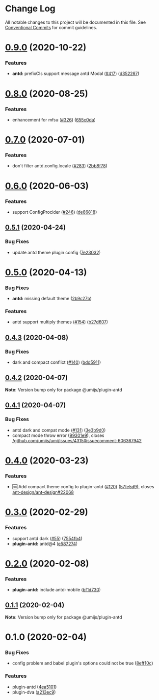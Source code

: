# Change Log

All notable changes to this project will be documented in this file. See [Conventional Commits](https://conventionalcommits.org) for commit guidelines.

# [0.9.0](https://github.com/umijs/plugins/compare/@umijs/plugin-antd@0.8.0...@umijs/plugin-antd@0.9.0) (2020-10-22)

### Features

- **antd:** prefixCls support message antd Modal ([#417](https://github.com/umijs/plugins/issues/417)) ([d352267](https://github.com/umijs/plugins/commit/d352267e937a5508fc62a17b942ad5b8e63bb14a))

# [0.8.0](https://github.com/umijs/plugins/compare/@umijs/plugin-antd@0.7.0...@umijs/plugin-antd@0.8.0) (2020-08-25)

### Features

- enhancement for mfsu ([#326](https://github.com/umijs/plugins/issues/326)) ([655c0da](https://github.com/umijs/plugins/commit/655c0da475748a0671dd3a5de8ab079dbe1bed5a))

# [0.7.0](https://github.com/umijs/plugins/compare/@umijs/plugin-antd@0.6.0...@umijs/plugin-antd@0.7.0) (2020-07-01)

### Features

- don't filter antd.config.locale ([#283](https://github.com/umijs/plugins/issues/283)) ([2bb8f78](https://github.com/umijs/plugins/commit/2bb8f78ed931c8f725867610527322e52daed8a6))

# [0.6.0](https://github.com/umijs/plugins/compare/@umijs/plugin-antd@0.5.1...@umijs/plugin-antd@0.6.0) (2020-06-03)

### Features

- support ConfigProcider ([#246](https://github.com/umijs/plugins/issues/246)) ([de86818](https://github.com/umijs/plugins/commit/de868181a54f2c53497d7ed2eb2e014d93d80d62))

## [0.5.1](https://github.com/umijs/plugins/compare/@umijs/plugin-antd@0.5.0...@umijs/plugin-antd@0.5.1) (2020-04-24)

### Bug Fixes

- update antd theme plugin config ([7e23032](https://github.com/umijs/plugins/commit/7e23032e9e5ee07e4b38d3cc226fca9857f4c314))

# [0.5.0](https://github.com/umijs/plugins/compare/@umijs/plugin-antd@0.4.3...@umijs/plugin-antd@0.5.0) (2020-04-13)

### Bug Fixes

- **antd:** missing default theme ([2b9c27b](https://github.com/umijs/plugins/commit/2b9c27bffa94fe42cd40d13ee89edbe5c9153ce0))

### Features

- antd support multiply themes ([#154](https://github.com/umijs/plugins/issues/154)) ([b27d607](https://github.com/umijs/plugins/commit/b27d607f619aa98cc0cd86a7aef92310fd47a061))

## [0.4.3](https://github.com/umijs/plugins/compare/@umijs/plugin-antd@0.4.2...@umijs/plugin-antd@0.4.3) (2020-04-08)

### Bug Fixes

- dark and compact conflict ([#140](https://github.com/umijs/plugins/issues/140)) ([bdd5911](https://github.com/umijs/plugins/commit/bdd5911146a82d4148ddf5fe4d85633e069db307))

## [0.4.2](https://github.com/umijs/plugins/compare/@umijs/plugin-antd@0.4.1...@umijs/plugin-antd@0.4.2) (2020-04-07)

**Note:** Version bump only for package @umijs/plugin-antd

## [0.4.1](https://github.com/umijs/plugins/compare/@umijs/plugin-antd@0.4.0...@umijs/plugin-antd@0.4.1) (2020-04-07)

### Bug Fixes

- antd dark and compat mode ([#131](https://github.com/umijs/plugins/issues/131)) ([3e3b9d0](https://github.com/umijs/plugins/commit/3e3b9d0471cf1da1a78b9750e41ae4adb3b8d715))
- compact mode throw error ([99301e9](https://github.com/umijs/plugins/commit/99301e93d14d0ae9f3fc7f93c566a3f4c8aca2b8)), closes [/github.com/umijs/umi/issues/4315#issuecomment-606367942](https://github.com//github.com/umijs/umi/issues/4315/issues/issuecomment-606367942)

# [0.4.0](https://github.com/umijs/plugins/compare/@umijs/plugin-antd@0.3.0...@umijs/plugin-antd@0.4.0) (2020-03-23)

### Features

- :new: Add compact theme config to plugin-antd ([#120](https://github.com/umijs/plugins/issues/120)) ([57fe5d9](https://github.com/umijs/plugins/commit/57fe5d9386f394c9feef803dc84c4e87b250ba0c)), closes [ant-design/ant-design#22068](https://github.com/ant-design/ant-design/issues/22068)

# [0.3.0](https://github.com/umijs/plugins/compare/@umijs/plugin-antd@0.2.0...@umijs/plugin-antd@0.3.0) (2020-02-29)

### Features

- support antd dark ([#55](https://github.com/umijs/plugins/issues/55)) ([7554fb4](https://github.com/umijs/plugins/commit/7554fb41466706e02a0f942f370e063523d120c7))
- **plugin-antd:** antd@4 ([e587274](https://github.com/umijs/plugins/commit/e587274d23d6e975e51d972313cc67b8e42ad050))

# [0.2.0](https://github.com/umijs/plugins/compare/@umijs/plugin-antd@0.1.1...@umijs/plugin-antd@0.2.0) (2020-02-08)

### Features

- **plugin-antd:** include antd-mobile ([bf1d730](https://github.com/umijs/plugins/commit/bf1d730a44752936c8bc43dfbefd9be9f4c71df2))

## [0.1.1](https://github.com/umijs/plugins/compare/@umijs/plugin-antd@0.1.0...@umijs/plugin-antd@0.1.1) (2020-02-04)

**Note:** Version bump only for package @umijs/plugin-antd

# 0.1.0 (2020-02-04)

### Bug Fixes

- config problem and babel plugin's options could not be true ([8eff10c](https://github.com/umijs/plugins/commit/8eff10cbc9bad5c85a2fc52db2f0e772e53c4da4))

### Features

- plugin-antd ([4ea5101](https://github.com/umijs/plugins/commit/4ea510187687fb9ce45449c6a6bb07182b761edc))
- plugin-dva ([a213ec9](https://github.com/umijs/plugins/commit/a213ec978115bcbfb46e514ce2eb05f7bfeb8039))
